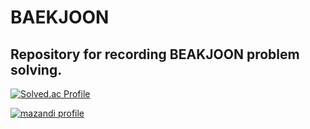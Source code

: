 # BAEKJOON
## Repository for recording BEAKJOON problem solving.
[![Solved.ac Profile](http://mazassumnida.wtf/api/v2/generate_badge?boj=fabula)](https://solved.ac/profile/fabula)

[![mazandi profile](http://mazandi.herokuapp.com/api?handle=fabula&theme=cold)](https://solved.ac/profile/fabula)
